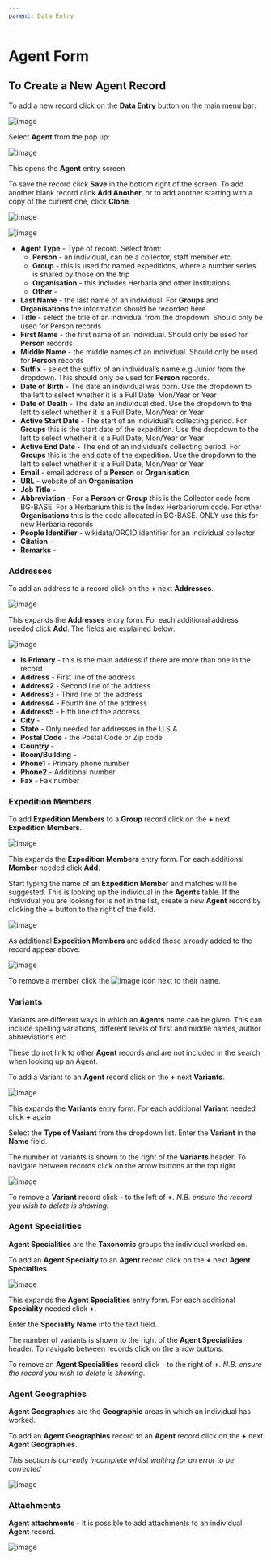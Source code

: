```yaml
---
parent: Data Entry
---
```


# Agent Form

## To Create a New Agent Record 

To add a new record click on the **Data Entry** button on the main menu bar: 

![image](https://user-images.githubusercontent.com/8005676/180232974-2bdb0fa8-75a0-4130-99e7-c5f9628d98e3.png)

Select **Agent** from the pop up: 

![image](https://user-images.githubusercontent.com/8005676/180232903-a0f84669-da06-41cd-b0b9-fba373f5908f.png)

This opens the **Agent** entry screen

To save the record click **Save** in the bottom right of the screen. To add another blank record click **Add Another**, or to add another starting with a copy of the current one, click **Clone**.

![image](https://user-images.githubusercontent.com/8005676/180233295-8db73aba-a12d-4c65-b2a6-1c4e44f65e58.png)

![image](https://user-images.githubusercontent.com/8005676/180233568-19ab5b8d-5838-4eb5-977a-5ddf9d2d7c40.png)

- **Agent Type** - Type of record. Select from:
  - **Person** - an individual, can be a collector, staff member etc.
  - **Group** - this is used for named expeditions, where a number series is shared by those on the trip
  - **Organisation** - this includes Herbaria and other Institutions
  - **Other** - 
- **Last Name** - the last name of an individual. For **Groups** and **Organisations** the information should be recorded here
- **Title** - select the title of an individual from the dropdown. Should only be used for Person records
- **First Name** - the first name of an individual. Should only be used for **Person** records
- **Middle Name** - the middle names of an individual. Should only be used for **Person** records
- **Suffix** - select the suffix of an individual’s name e.g Junior from the dropdown. This should only be used for **Person** records.
- **Date of Birth** - The date an individual was born. Use the dropdown to the left to select whether it is a Full Date, Mon/Year or Year
- **Date of Death** - The date an individual died. Use the dropdown to the left to select whether it is a Full Date, Mon/Year or Year
- **Active Start Date** - The start of an individual’s collecting period. For **Groups** this is the start date of the expedition. Use the dropdown to the left to select whether it is a Full Date, Mon/Year or Year
- **Active End Date** - The end of an individual’s collecting period. For **Groups** this is the end date of the expedition. Use the dropdown to the left to select whether it is a Full Date, Mon/Year or Year
- **Email** - email address of a **Person** or **Organisation**
- **URL** - website of an **Organisation**
- **Job Title** -
- **Abbreviation** - For a **Person** or **Group** this is the Collector code from BG-BASE. For a Herbarium this is the Index Herbariorum code. For other **Organisations** this is the code allocated in BG-BASE. ONLY use this for new Herbaria records
- **People Identifier** - wikidata/ORCID identifier for an individual collector
- **Citation** -
- **Remarks** -

### Addresses

To add an address to a record click on the **+** next **Addresses**.

![image](https://user-images.githubusercontent.com/8005676/180233832-0de3a0a3-bf03-4093-8dd6-615096d204df.png)

This expands the **Addresses** entry form. For each additional address needed click **Add**. The fields are explained below:

![image](https://user-images.githubusercontent.com/8005676/180233943-602c7605-1450-43f1-a829-62de6201d640.png)

- **Is Primary** - this is the main address if there are more than one in the record
- **Address** - First line of the address
- **Address2** - Second line of the address
- **Address3** - Third line of the address
- **Address4** - Fourth line of the address
- **Address5** - Fifth line of the address
- **City** - 
- **State** - Only needed for addresses in the U.S.A.
- **Postal Code** - the Postal Code or Zip code
- **Country** - 
- **Room/Building** - 
- **Phone1** - Primary phone number
- **Phone2** - Additional number
- **Fax** - Fax number

### Expedition Members

To add **Expedition Members** to a **Group** record click on the **+** next **Expedition Members**.

![image](https://user-images.githubusercontent.com/8005676/180233724-d8a0cda2-5b30-47c9-8dd3-a08bcca21367.png)

This expands the **Expedition Members** entry form. For each additional **Member** needed click **Add**. 

Start typing the name of an **Expedition Membe**r and matches will be suggested. This is looking up the individual in the **Agents** table. If the individual you are looking for is not in the list, create a new **Agent** record by clicking the + button to the right of the field.

![image](https://user-images.githubusercontent.com/8005676/180234178-3abae028-1099-48ef-b9aa-14d7b42f44d3.png)

As additional **Expedition Members** are added those already added to the record appear above:

![image](https://user-images.githubusercontent.com/8005676/180234435-ba2f5f79-e8fe-42ce-a8a6-916e6005fcf3.png)

To remove a member click the ![image](https://user-images.githubusercontent.com/6713716/178715414-b59d2eef-734a-439b-8817-740c6f063726.png)
 icon next to their name.
 
### Variants

Variants are different ways in which an **Agents** name can be given. This can include spelling variations, different levels of first and middle names, author abbreviations etc.

These do not link to other **Agent** records and are not included in the search when looking up an Agent.

To add a Variant  to an **Agent** record click on the **+** next **Variants**.

![image](https://user-images.githubusercontent.com/8005676/180234879-812d2543-216d-4caa-aebc-63822e843f15.png)

This expands the **Variants** entry form. For each additional **Variant** needed click **+** again

Select the **Type of Variant** from the dropdown list. Enter the **Variant** in the **Name** field.

The number of variants is shown to the right of the **Variants** header. To navigate between records click on the arrow buttons at the top right

![image](https://user-images.githubusercontent.com/8005676/180235195-00d78e1f-5085-420c-a54c-c66bbda92f31.png)

To remove a **Variant** record click **-** to the left of **+**. _N.B. ensure the record you wish to delete is showing._

### Agent Specialities

**Agent Specialities** are the **Taxonomic** groups the individual worked on. 

To add an **Agent Specialty** to an **Agent** record click on the **+** next **Agent Specialties**.

![image](https://user-images.githubusercontent.com/8005676/180235336-43a022f7-78e1-4863-9464-2eceec237d38.png)

This expands the **Agent Specialities** entry form. For each additional **Speciality** needed click **+**.

Enter the **Speciality Name** into the text field. 

The number of variants is shown to the right of the **Agent Specialities** header. To navigate between records click on the arrow buttons.  

To remove an **Agent Specialities** record click **-** to the right of **+**. _N.B. ensure the record you wish to delete is showing._

### Agent Geographies

**Agent Geographies** are the **Geographic** areas in which an individual has worked. 

To add an **Agent Geographies** record to an **Agent** record click on the **+** next **Agent Geographies**.

_This section is currently incomplete whilst waiting for an error to be corrected_

![image](https://user-images.githubusercontent.com/8005676/180235485-f2a64f77-9827-40c3-824b-6e9d51375a17.png)

### Attachments

**Agent attachments** - it is possible to add attachments to an individual **Agent** record. 

![image](https://user-images.githubusercontent.com/6713716/178716524-2118df32-03ec-4d2d-a1c7-33eae94a0850.png)


 


